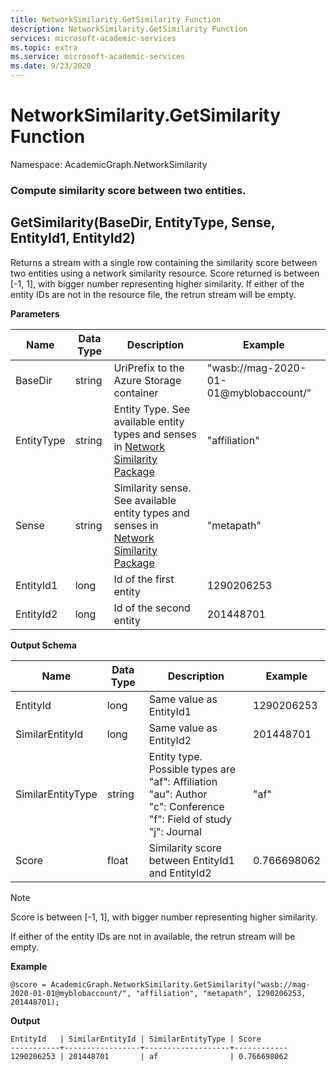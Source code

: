 ```yaml
---
title: NetworkSimilarity.GetSimilarity Function
description: NetworkSimilarity.GetSimilarity Function
services: microsoft-academic-services
ms.topic: extra
ms.service: microsoft-academic-services
ms.date: 9/23/2020
---
```

# NetworkSimilarity.GetSimilarity Function

Namespace: AcademicGraph.NetworkSimilarity

### Compute similarity score between two entities.

## GetSimilarity(BaseDir, EntityType, Sense, EntityId1, EntityId2)

Returns a stream with a single row containing the similarity score between two entities using a network similarity resource.
Score returned is between [-1, 1], with bigger number representing higher similarity.
If either of the entity IDs are not in the resource file, the retrun stream will be empty.

**Parameters**

Name | Data Type | Description | Example
--- | --- | --- | ---
BaseDir | string | UriPrefix to the Azure Storage container | "wasb://mag-2020-01-01@myblobaccount/"
EntityType | string | Entity Type. See available entity types and senses in [Network Similarity Package](network-similarity#available-senses) | "affiliation"
Sense | string | Similarity sense. See available entity types and senses in [Network Similarity Package](network-similarity#available-senses) | "metapath"
EntityId1 | long | Id of the first entity | 1290206253
EntityId2 | long | Id of the second entity | 201448701

**Output Schema**

Name | Data Type | Description | Example
--- | --- | --- | ---
EntityId | long | Same value as EntityId1 | 1290206253
SimilarEntityId | long | Same value as EntityId2 | 201448701
SimilarEntityType | string | Entity type. Possible types are <br> "af": Affiliation <br> "au": Author <br> "c": Conference <br> "f": Field of study <br> "j": Journal | "af"
Score | float | Similarity score between EntityId1 and EntityId2 | 0.766698062

> [!NOTE]
>
> Score is between [-1, 1], with bigger number representing higher similarity.
>
> If either of the entity IDs are not in available, the retrun stream will be empty.

**Example**

   ```U-SQL
   @score = AcademicGraph.NetworkSimilarity.GetSimilarity("wasb://mag-2020-01-01@myblobaccount/", "affiliation", "metapath", 1290206253, 201448701);
   ```

**Output**

   ```
   EntityId   | SimilarEntityId | SimilarEntityType | Score
   -----------+-----------------+-------------------+------------
   1290206253 | 201448701       | af                | 0.766698062
   ```
